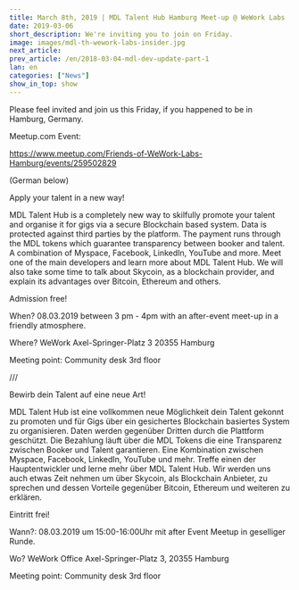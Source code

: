 ```yaml
---
title: March 8th, 2019 | MDL Talent Hub Hamburg Meet-up @ WeWork Labs
date: 2019-03-06
short_description: We're inviting you to join on Friday.
image: images/mdl-th-wework-labs-insider.jpg
next_article:
prev_article: /en/2018-03-04-mdl-dev-update-part-1
lan: en
categories: ["News"]
show_in_top: show
---
```


Please feel invited and join us this Friday, if you happened to be in Hamburg, Germany.

Meetup.com Event:

https://www.meetup.com/Friends-of-WeWork-Labs-Hamburg/events/259502829

(German below)

Apply your talent in a new way!

MDL Talent Hub is a completely new way to skilfully promote your talent and organise it for gigs via a secure Blockchain based system. Data is protected against third parties by the platform. The payment runs through the MDL tokens which guarantee transparency between booker and talent. A combination of Myspace, Facebook, LinkedIn, YouTube and more. Meet one of the main developers and learn more about MDL Talent Hub. We will also take some time to talk about Skycoin, as a blockchain provider, and explain its advantages over Bitcoin, Ethereum and others.

Admission free!

When? 08.03.2019 between 3 pm - 4pm with an after-event meet-up in a friendly atmosphere.

Where? WeWork Axel-Springer-Platz 3 20355 Hamburg

Meeting point: Community desk 3rd floor

///

Bewirb dein Talent auf eine neue Art!

MDL Talent Hub ist eine vollkommen neue Möglichkeit dein Talent gekonnt zu promoten und für Gigs über ein gesichertes Blockchain basiertes System zu organisieren. Daten werden gegenüber Dritten durch die Plattform geschützt. Die Bezahlung läuft über die MDL Tokens die eine Transparenz zwischen Booker und Talent garantieren. Eine Kombination zwischen Myspace, Facebook, LinkedIn, YouTube und mehr. Treffe einen der Hauptentwickler und lerne mehr über MDL Talent Hub. Wir werden uns auch etwas Zeit nehmen um über Skycoin, als Blockchain Anbieter, zu sprechen und dessen Vorteile gegenüber Bitcoin, Ethereum und weiteren zu erklären.

Eintritt frei!

Wann?: 08.03.2019 um 15:00-16:00Uhr mit after Event Meetup in geselliger Runde.

Wo? WeWork Office Axel-Springer-Platz 3, 20355 Hamburg

Meeting point: Community desk 3rd floor
